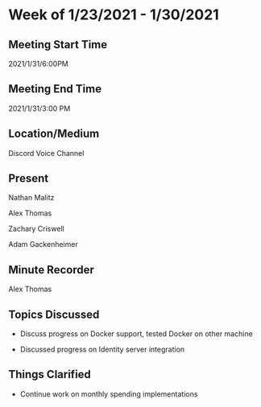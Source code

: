 ﻿
# Week of 1/23/2021 - 1/30/2021

## Meeting Start Time

2021/1/31/6:00PM

## Meeting End Time

 2021/1/31/3:00 PM

## Location/Medium

 Discord Voice Channel

## Present

Nathan Malitz

Alex Thomas

Zachary Criswell

Adam Gackenheimer

## Minute Recorder

 Alex Thomas

## Topics Discussed

-   Discuss progress on Docker support, tested Docker on other machine
    
-   Discussed progress on Identity server integration
    

## Things Clarified

-   Continue work on monthly spending implementations
